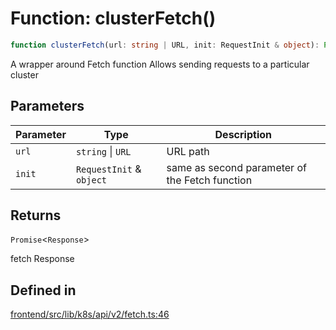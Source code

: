 # Function: clusterFetch()

```ts
function clusterFetch(url: string | URL, init: RequestInit & object): Promise<Response>
```

A wrapper around Fetch function
Allows sending requests to a particular cluster

## Parameters

| Parameter | Type | Description |
| ------ | ------ | ------ |
| `url` | `string` \| `URL` | URL path |
| `init` | `RequestInit` & `object` | same as second parameter of the Fetch function |

## Returns

`Promise`\<`Response`\>

fetch Response

## Defined in

[frontend/src/lib/k8s/api/v2/fetch.ts:46](https://github.com/headlamp-k8s/headlamp/blob/2481a1c9f2b4a69a9320466e7a455215b14b97b0/frontend/src/lib/k8s/api/v2/fetch.ts#L46)
